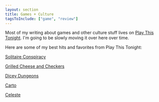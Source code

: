```yaml
---
layout: section
title: Games + Culture
tagsToInclude: ["game", "review"]
---
```


Most of my writing about games and other culture stuff lives on [Play This Tonight](https://playthistonight.com). I'm going to be slowly moving it over here over time.

Here are some of my best hits and favorites from Play This Tonight:

[Solitaire Conspiracy](https://playthistonight.com/posts/why-you-should-play-the-solitaire-conspiracy/)

[Grilled Cheese and Checkers](https://playthistonight.com/posts/interlude:-grilled-cheese-and-checkers/)

[Dicey Dungeons](https://playthistonight.com/posts/dicey-dungeons:-a-roll-icking-adventure/)

[Carto](https://playthistonight.com/posts/carto:-game-of-2020/)

[Celeste](https://playthistonight.com/posts/celeste:-pop-culture-marvel/)
